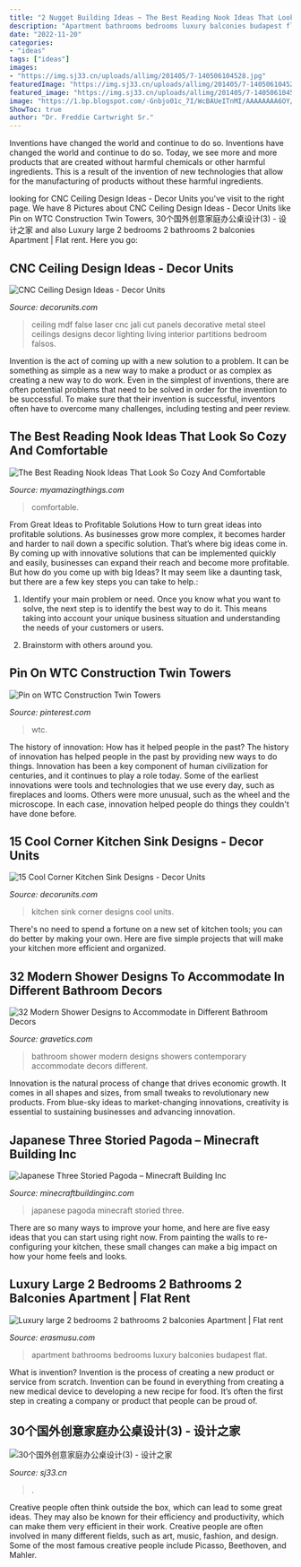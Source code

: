 ```yaml
---
title: "2 Nugget Building Ideas ~ The Best Reading Nook Ideas That Look So Cozy And Comfortable"
description: "Apartment bathrooms bedrooms luxury balconies budapest flat"
date: "2022-11-20"
categories:
- "ideas"
tags: ["ideas"]
images:
- "https://img.sj33.cn/uploads/allimg/201405/7-140506104528.jpg"
featuredImage: "https://img.sj33.cn/uploads/allimg/201405/7-140506104528.jpg"
featured_image: "https://img.sj33.cn/uploads/allimg/201405/7-140506104528.jpg"
image: "https://1.bp.blogspot.com/-Gnbjo01c_7I/WcBAUeITnMI/AAAAAAAA6OY/Zr3u6AXeCOIFsVRjpOAJq-NtLXypDSANQCLcBGAs/s640/11.jpg"
ShowToc: true
author: "Dr. Freddie Cartwright Sr."
---
```



Inventions have changed the world and continue to do so.
Inventions have changed the world and continue to do so. Today, we see more and more products that are created without harmful chemicals or other harmful ingredients. This is a result of the invention of new technologies that allow for the manufacturing of products without these harmful ingredients.

	

		
looking for CNC Ceiling Design Ideas - Decor Units you've visit to the right page. We have 8 Pictures about CNC Ceiling Design Ideas - Decor Units like Pin on WTC Construction Twin Towers, 30个国外创意家庭办公桌设计(3) - 设计之家 and also Luxury large 2 bedrooms 2 bathrooms 2 balconies Apartment | Flat rent. Here you go:
		
    
## CNC Ceiling Design Ideas - Decor Units

<img loading=lazy src="https://3.bp.blogspot.com/-pPgpm9uwcjw/Wb2ZFor2JSI/AAAAAAAA6BU/-VcA4lRiVjY6SaYVMTevMjwS0J5qh_FGwCLcBGAs/s1600/7.jpg" onerror="this.onerror=null;this.src='https://tse4.mm.bing.net/th?id=OIP.ltWr3TItaQqX_9mILy_noQHaJ4&amp;pid=15.1';" alt="CNC Ceiling Design Ideas - Decor Units">

_Source: decorunits.com_

>ceiling mdf false laser cnc jali cut panels decorative metal steel ceilings designs decor lighting living interior partitions bedroom falsos. 

	

Invention is the act of coming up with a new solution to a problem. It can be something as simple as a new way to make a product or as complex as creating a new way to do work. Even in the simplest of inventions, there are often potential problems that need to be solved in order for the invention to be successful. To make sure that their invention is successful, inventors often have to overcome many challenges, including testing and peer review.

    
## The Best Reading Nook Ideas That Look So Cozy And Comfortable

<img loading=lazy src="https://myamazingthings.com/wp-content/uploads/2017/08/reading-nook-1.jpg" onerror="this.onerror=null;this.src='https://tse4.mm.bing.net/th?id=OIP.JD1wRUfK2Ii-OrY7kW0nCAHaLJ&amp;pid=15.1';" alt="The Best Reading Nook Ideas That Look So Cozy And Comfortable">

_Source: myamazingthings.com_

>comfortable. 

	

From Great Ideas to Profitable Solutions
How to turn great ideas into profitable solutions. As businesses grow more complex, it becomes harder and harder to nail down a specific solution. That’s where big ideas come in. By coming up with innovative solutions that can be implemented quickly and easily, businesses can expand their reach and become more profitable.
But how do you come up with big Ideas? It may seem like a daunting task, but there are a few key steps you can take to help.:

1) Identify your main problem or need. Once you know what you want to solve, the next step is to identify the best way to do it. This means taking into account your unique business situation and understanding the needs of your customers or users.

2) Brainstorm with others around you.

    
## Pin On WTC Construction Twin Towers

<img loading=lazy src="https://i.pinimg.com/736x/fe/32/55/fe3255f823f2c3aa9c1579255b1334d3.jpg" onerror="this.onerror=null;this.src='https://tse2.mm.bing.net/th?id=OIP.rjjqxwYf-X0ByJ25eKX6OgHaLb&amp;pid=15.1';" alt="Pin on WTC Construction Twin Towers">

_Source: pinterest.com_

>wtc. 

	

The history of innovation: How has it helped people in the past?
The history of innovation has helped people in the past by providing new ways to do things. Innovation has been a key component of human civilization for centuries, and it continues to play a role today. Some of the earliest innovations were tools and technologies that we use every day, such as fireplaces and looms. Others were more unusual, such as the wheel and the microscope. In each case, innovation helped people do things they couldn't have done before.

    
## 15 Cool Corner Kitchen Sink Designs - Decor Units

<img loading=lazy src="https://1.bp.blogspot.com/-Gnbjo01c_7I/WcBAUeITnMI/AAAAAAAA6OY/Zr3u6AXeCOIFsVRjpOAJq-NtLXypDSANQCLcBGAs/s640/11.jpg" onerror="this.onerror=null;this.src='https://tse2.mm.bing.net/th?id=OIP.nLm0mBh4BenZIYZwjgC_rQHaF4&amp;pid=15.1';" alt="15 Cool Corner Kitchen Sink Designs - Decor Units">

_Source: decorunits.com_

>kitchen sink corner designs cool units. 

	

There's no need to spend a fortune on a new set of kitchen tools; you can do better by making your own. Here are five simple projects that will make your kitchen more efficient and organized.

    
## 32 Modern Shower Designs To Accommodate In Different Bathroom Decors

<img loading=lazy src="https://www.gravetics.com/wp-content/uploads/2017/05/Showers-In-Contemporary-Bathroom.jpg" onerror="this.onerror=null;this.src='https://tse2.mm.bing.net/th?id=OIP.cO2hzDdDdQO0AmwGVg-WcgHaKK&amp;pid=15.1';" alt="32 Modern Shower Designs to Accommodate in Different Bathroom Decors">

_Source: gravetics.com_

>bathroom shower modern designs showers contemporary accommodate decors different. 

	

Innovation is the natural process of change that drives economic growth. It comes in all shapes and sizes, from small tweaks to revolutionary new products. From blue-sky ideas to market-changing innovations, creativity is essential to sustaining businesses and advancing innovation.

    
## Japanese Three Storied Pagoda – Minecraft Building Inc

<img loading=lazy src="https://minecraftbuildinginc.com/wp-content/uploads/formidable/5/Japanese-three-storied-pagoda-x2-GNwork-Minecraft-Building-ideas-amazing-detailed-6.jpg" onerror="this.onerror=null;this.src='https://tse1.mm.bing.net/th?id=OIP.bzwU4LdF6A2SYGE2xXL3JQHaEK&amp;pid=15.1';" alt="Japanese Three Storied Pagoda – Minecraft Building Inc">

_Source: minecraftbuildinginc.com_

>japanese pagoda minecraft storied three. 

	

There are so many ways to improve your home, and here are five easy ideas that you can start using right now. From painting the walls to re-configuring your kitchen, these small changes can make a big impact on how your home feels and looks.

    
## Luxury Large 2 Bedrooms 2 Bathrooms 2 Balconies Apartment | Flat Rent

<img loading=lazy src="https://d1bvpoagx8hqbg.cloudfront.net/originals/luxury-large-2-bedrooms-2-bathrooms-2-balconies-apartment-b4b3becc7985954a1b628bc85353e2fc.jpg" onerror="this.onerror=null;this.src='https://tse1.mm.bing.net/th?id=OIP.ApLmRSUGhqWkK5DPqDnWqAHaJ4&amp;pid=15.1';" alt="Luxury large 2 bedrooms 2 bathrooms 2 balconies Apartment | Flat rent">

_Source: erasmusu.com_

>apartment bathrooms bedrooms luxury balconies budapest flat. 

	

What is invention?
Invention is the process of creating a new product or service from scratch. Invention can be found in everything from creating a new medical device to developing a new recipe for food. It’s often the first step in creating a company or product that people can be proud of.

    
## 30个国外创意家庭办公桌设计(3) - 设计之家

<img loading=lazy src="https://img.sj33.cn/uploads/allimg/201405/7-140506104528.jpg" onerror="this.onerror=null;this.src='https://tse2.mm.bing.net/th?id=OIP.MNqm4iXXUQdHnAQNmRqIbwHaL0&amp;pid=15.1';" alt="30个国外创意家庭办公桌设计(3) - 设计之家">

_Source: sj33.cn_

>. 

	

Creative people often think outside the box, which can lead to some great ideas. They may also be known for their efficiency and productivity, which can make them very efficient in their work. Creative people are often involved in many different fields, such as art, music, fashion, and design. Some of the most famous creative people include Picasso, Beethoven, and Mahler.

